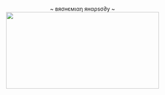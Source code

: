 <p align="center">
~ вяσнємιαη янαρѕσ∂у ~
<kbd> 
    <img height = 200 width = 400 src="https://spotlights-feed.github.com/spotlights/13-ghoulish-games/mummy.gif"> 
</kbd> 
</p><br>

<!--
**rjrockzz/rjrockzz** is a ✨ _special_ ✨ repository because its `README.md` (this file) appears on your GitHub profile.

Here are some ideas to get you started:

- 🔭 I’m currently working on ...
- 🌱 I’m currently learning ...
- 👯 I’m looking to collaborate on ...
- 🤔 I’m looking for help with ...
- 💬 Ask me about ...
- 📫 How to reach me: ...
- 😄 Pronouns: ...
- ⚡ Fun fact: ...
-->

